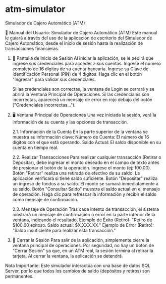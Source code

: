 # atm-simulator
Simulador de Cajero Automático (ATM)

🏧 Manual del Usuario: Simulador de Cajero Automático (ATM)
Este manual le guiará a través del uso de la aplicación de escritorio del Simulador de Cajero Automático, desde el inicio de sesión hasta la realización de transacciones financieras.

1. 🔑 Pantalla de Inicio de Sesión
   Al iniciar la aplicación, se le pedirá que ingrese sus credenciales para acceder a sus cuentas.
   Ingrese el número completo de 16 dígitos de su cuenta bancaria.
   Ingrese su Clave de Identificación Personal (PIN) de 4 dígitos.
   Haga clic en el botón "Ingresar" para validar sus credenciales.

   Si las credenciales son correctas, la ventana de Login se cerrará y se abrirá la Ventana Principal de Operaciones.
   Si las credenciales son incorrectas, aparecerá un mensaje de error en rojo debajo del botón ("Credenciales incorrectas...").

2. 🖥️ Ventana Principal de Operaciones
   Una vez iniciada la sesión, verá la información de su cuenta y las opciones de transacción.

   2.1. Información de la Cuenta
   En la parte superior de la ventana se muestra su información clave:
   Número de Cuenta: El número de 16 dígitos con el que está operando.
   Saldo Actual: El saldo disponible en su cuenta en tiempo real.

   2.2. Realizar Transacciones
   Para realizar cualquier transacción (Retirar o Depositar), debe ingresar el monto deseado en el campo de texto antes de presionar el botón de la operación.
   Ingrese el monto (ej: 100.00).
   Botón "Retirar" realiza una retirada de efectivo de su saldo. La aplicación verificará si tiene saldo suficiente.
   Botón "Depositar" realiza un ingreso de fondos a su saldo. El monto se sumará inmediatamente a su saldo.
   Botón "Consultar Saldo" muestra el saldo actual en el mensaje de operación. Haga clic para refrescar la información y recibir el saldo como mensaje de confirmación.

   2.3. Mensaje de Operación
   Tras cada intento de transacción, el sistema mostrará un mensaje de confirmación o error en la parte inferior de la ventana, indicando el resultado.
   Ejemplo de Éxito (Retiro): "Retiro de $100.00 exitoso. Saldo actual: $X,XXX.XX."
   Ejemplo de Error (Retiro): "Saldo insuficiente para realizar esta transacción."
 
3. 🚪 Cerrar la Sesión
   Para salir de la aplicación, simplemente cierre la ventana principal de operaciones.
   Por seguridad, no hay un botón de "Cerrar Sesión" ya que, en un ATM real, la sesión termina al retirar la tarjeta.
   Al cerrar la ventana, la aplicación se detendrá.

Nota Importante: Este simulador interactúa con una base de datos SQL Server, por lo que todos los cambios de saldo (depósitos y retiros) son permanentes.
